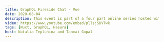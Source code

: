 ```yaml
---
title: GraphQL Fireside Chat - Vue
date: 2020-08-04
description: This event is part of a four part online series hosted with Hasura! Each week, we will focus on GraphQL + different a front-end framework. This week, join us for a lively round table discussion and Q&A about GraphQL and Vue!
video: https://www.youtube.com/embed/pllsjSDVTwk
tags: [Nuxt, GraphQL, Hasura]
host: Natalia Tepluhina and Tanmai Gopal
---
```

